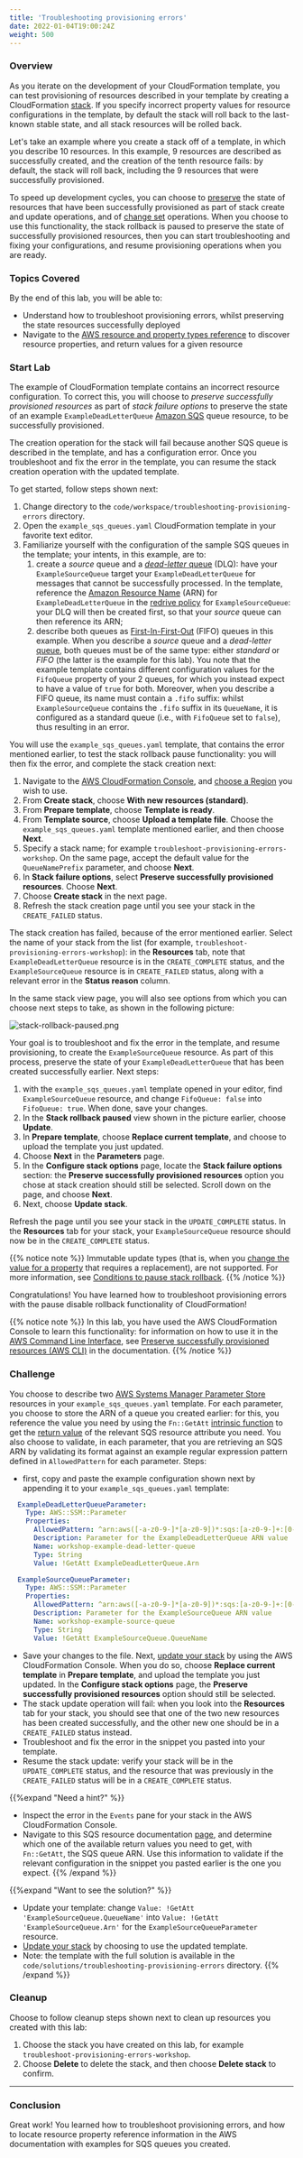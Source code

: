 ```yaml
---
title: 'Troubleshooting provisioning errors'
date: 2022-01-04T19:00:24Z
weight: 500
---
```


### Overview
As you iterate on the development of your CloudFormation template, you can test provisioning of resources described in your template by creating a CloudFormation [stack](https://docs.aws.amazon.com/AWSCloudFormation/latest/UserGuide/stacks.html). If you specify incorrect property values for resource configurations in the template, by default the stack will roll back to the last-known stable state, and all stack resources will be rolled back. 

Let's take an example where you create a stack off of a template, in which you describe 10 resources. In this example, 9 resources are described as successfully created, and the creation of the tenth resource fails: by default, the stack will roll back, including the 9 resources that were successfully provisioned.

To speed up development cycles, you can choose to [preserve](https://docs.aws.amazon.com/AWSCloudFormation/latest/UserGuide/stack-failure-options.html) the state of resources that have been successfully provisioned as part of stack create and update operations, and of [change set](https://docs.aws.amazon.com/AWSCloudFormation/latest/UserGuide/using-cfn-updating-stacks-changesets.html) operations. When you choose to use this functionality, the stack rollback is paused to preserve the state of successfully provisioned resources, then you can start troubleshooting and fixing your configurations, and resume provisioning operations when you are ready.

### Topics Covered
By the end of this lab, you will be able to:

* Understand how to troubleshoot provisioning errors, whilst preserving the state resources successfully deployed
* Navigate to the [AWS resource and property types reference](https://docs.aws.amazon.com/AWSCloudFormation/latest/UserGuide/aws-template-resource-type-ref.html) to discover resource properties, and return values for a given resource

### Start Lab
The example of CloudFormation template contains an incorrect resource configuration. To correct this, you will choose to *preserve successfully provisioned resources* as part of *stack failure options* to preserve the state of an example `ExampleDeadLetterQueue` [Amazon SQS](https://aws.amazon.com/sqs/) queue resource, to be successfully provisioned.

The creation operation for the stack will fail because another SQS queue is described in the template, and has a configuration error. Once you troubleshoot and fix the error in the template, you can resume the stack creation operation with the updated template.

To get started, follow steps shown next:
1. Change directory to the `code/workspace/troubleshooting-provisioning-errors` directory.
2. Open the `example_sqs_queues.yaml` CloudFormation template in your favorite text editor.
3. Familiarize yourself with the configuration of the sample SQS queues in the template; your intents, in this example, are to:
    1. create a *source* queue and a [*dead-letter* queue](https://docs.aws.amazon.com/AWSSimpleQueueService/latest/SQSDeveloperGuide/sqs-dead-letter-queues.html) (DLQ): have your `ExampleSourceQueue` target your `ExampleDeadLetterQueue` for messages that cannot be successfully processed.  In the template, reference the [Amazon Resource Name](https://docs.aws.amazon.com/general/latest/gr/aws-arns-and-namespaces.html) (ARN) for  `ExampleDeadLetterQueue` in the [redrive policy](https://docs.aws.amazon.com/AWSCloudFormation/latest/UserGuide/aws-properties-sqs-queues.html#aws-sqs-queue-redrive) for `ExampleSourceQueue`: your DLQ will then be created first, so that your *source* queue can then reference its ARN;
    2. describe both queues as [First-In-First-Out](https://docs.aws.amazon.com/AWSCloudFormation/latest/UserGuide/aws-properties-sqs-queues.html#aws-sqs-queue-fifoqueue) (FIFO) queues in this example. When you describe a *source* queue and a *dead-letter* [queue](https://docs.aws.amazon.com/AWSCloudFormation/latest/UserGuide/aws-properties-sqs-queues.html#aws-sqs-queue-redrive), both queues must be of the same type: either *standard* or *FIFO* (the latter is the example for this lab). You note that the example template contains different configuration values for the `FifoQueue` property of your 2 queues, for which you instead expect to have a value of `true` for both. Moreover, when you describe a FIFO queue, its name must contain a `.fifo` suffix: whilst `ExampleSourceQueue` contains the `.fifo` suffix in its `QueueName`, it is configured as a standard queue (i.e., with `FifoQueue` set to `false`), thus resulting in an error.

You will use the `example_sqs_queues.yaml` template, that contains the error mentioned earlier, to test the stack rollback pause functionality: you will then fix the error, and complete the stack creation next:

1. Navigate to the [AWS CloudFormation Console](https://console.aws.amazon.com/cloudformation/), and [choose a Region](https://docs.aws.amazon.com/awsconsolehelpdocs/latest/gsg/select-region.html) you wish to use.
2. From **Create stack**, choose **With new resources (standard)**.
3. From **Prepare template**, choose **Template is ready**.
4. From **Template source**, choose **Upload a template file**. Choose the `example_sqs_queues.yaml` template mentioned earlier, and then choose **Next**.
5. Specify a stack name; for example `troubleshoot-provisioning-errors-workshop`. On the same page, accept the default value for the `QueueNamePrefix` parameter, and choose **Next**.
6. In **Stack failure options**, select **Preserve successfully provisioned resources**. Choose **Next**.
7. Choose **Create stack** in the next page.
8. Refresh the stack creation page until you see your stack in the `CREATE_FAILED` status.

The stack creation has failed, because of the error mentioned earlier. Select the name of your stack from the list (for example, `troubleshoot-provisioning-errors-workshop`): in the **Resources** tab, note that `ExampleDeadLetterQueue` resource is in the `CREATE_COMPLETE` status, and the `ExampleSourceQueue` resource is in `CREATE_FAILED` status, along with a relevant error in the **Status reason** column.

In the same stack view page, you will also see options from which you can choose next steps to take, as shown in the following picture:

![stack-rollback-paused.png](troubleshooting-provisioning-errors/stack-rollback-paused.png)

Your goal is to troubleshoot and fix the error in the template, and resume provisioning, to create the `ExampleSourceQueue` resource. As part of this process, preserve the state of your `ExampleDeadLetterQueue` that has been created successfully earlier.  Next steps:

1. with the `example_sqs_queues.yaml` template opened in your editor, find `ExampleSourceQueue` resource, and change `FifoQueue: false` into `FifoQueue: true`. When done, save your changes.
2. In the **Stack rollback paused** view shown in the picture earlier, choose **Update**.
3. In **Prepare template**, choose **Replace current template**, and choose to upload the template you just updated.
4. Choose **Next** in the **Parameters** page.
5. In the **Configure stack options** page, locate the **Stack failure options** section: the **Preserve successfully provisioned resources** option you chose at stack creation should still be selected. Scroll down on the page, and choose **Next**.
6. Next, choose **Update stack**.

Refresh the page until you see your stack in the `UPDATE_COMPLETE` status. In the **Resources** tab for your stack, your `ExampleSourceQueue` resource should now be in the `CREATE_COMPLETE` status.

{{% notice note %}}
Immutable update types (that is, when you [change the value for a property](https://docs.aws.amazon.com/AWSCloudFormation/latest/UserGuide/using-cfn-updating-stacks-update-behaviors.html) that requires a replacement), are not supported. For more information, see [Conditions to pause stack rollback](https://docs.aws.amazon.com/AWSCloudFormation/latest/UserGuide/stack-failure-options.html#stack-failure-options-conditions).
{{% /notice %}}

Congratulations! You have learned how to troubleshoot provisioning errors with the pause disable rollback functionality of CloudFormation!

{{% notice note %}}
In this lab, you have used the AWS CloudFormation Console to learn this functionality: for information on how to use it in the [AWS Command Line Interface](https://docs.aws.amazon.com/cli/latest/userguide/cli-chap-welcome.html), see [Preserve successfully provisioned resources (AWS CLI)](https://docs.aws.amazon.com/AWSCloudFormation/latest/UserGuide/stack-failure-options.html#stack-failure-options-cli) in the documentation.
{{% /notice %}}

### Challenge
You choose to describe two [AWS Systems Manager Parameter Store](https://docs.aws.amazon.com/systems-manager/latest/userguide/systems-manager-parameter-store.html) resources in your  `example_sqs_queues.yaml` template. For each parameter, you choose to store the ARN of a queue you created earlier: for this, you reference the value you need by using the `Fn::GetAtt` [intrinsic function](https://docs.aws.amazon.com/AWSCloudFormation/latest/UserGuide/intrinsic-function-reference-getatt.html) to get the [return value](https://docs.aws.amazon.com/AWSCloudFormation/latest/UserGuide/aws-properties-sqs-queues.html#aws-properties-sqs-queues-return-values) of the relevant SQS resource attribute you need. You also choose to validate, in each parameter, that you are retrieving an SQS ARN by validating its format against an example regular expression pattern defined in `AllowedPattern` for each parameter. Steps:

* first, copy and paste the example configuration shown next by appending it to your  `example_sqs_queues.yaml` template:

```yaml
  ExampleDeadLetterQueueParameter:
    Type: AWS::SSM::Parameter
    Properties:
      AllowedPattern: ^arn:aws([-a-z0-9-]*[a-z0-9])*:sqs:[a-z0-9-]+:[0-9]{12}:[a-zA-Z0-9_-]{1,80}(\.fifo){0,1}$
      Description: Parameter for the ExampleDeadLetterQueue ARN value
      Name: workshop-example-dead-letter-queue
      Type: String
      Value: !GetAtt ExampleDeadLetterQueue.Arn

  ExampleSourceQueueParameter:
    Type: AWS::SSM::Parameter
    Properties:
      AllowedPattern: ^arn:aws([-a-z0-9-]*[a-z0-9])*:sqs:[a-z0-9-]+:[0-9]{12}:[a-zA-Z0-9_-]{1,80}(\.fifo){0,1}$
      Description: Parameter for the ExampleSourceQueue ARN value
      Name: workshop-example-source-queue
      Type: String
      Value: !GetAtt ExampleSourceQueue.QueueName
```

* Save your changes to the file. Next, [update your stack](https://docs.aws.amazon.com/AWSCloudFormation/latest/UserGuide/using-cfn-updating-stacks-direct.html) by using the AWS CloudFormation Console. When you do so, choose **Replace current template** in **Prepare template**, and upload the template you just updated. In the **Configure stack options** page, the **Preserve successfully provisioned resources** option should still be selected.
* The stack update operation will fail: when you look into the **Resources** tab for your stack, you should see that one of the two new resources has been created successfully, and the other new one should be in a `CREATE_FAILED` status instead.
* Troubleshoot and fix the error in the snippet you pasted into your template.
* Resume the stack update: verify your stack will be in the `UPDATE_COMPLETE` status, and the resource that was previously in the `CREATE_FAILED` status will be in a `CREATE_COMPLETE` status.

{{%expand "Need a hint?" %}}
 * Inspect the error in the `Events` pane for your stack in the AWS CloudFormation Console.
 * Navigate to this SQS resource documentation [page](https://docs.aws.amazon.com/AWSCloudFormation/latest/UserGuide/aws-properties-sqs-queues.html#aws-properties-sqs-queues-return-values), and determine which one of the available return values you need to get, with `Fn::GetAtt`, the SQS queue ARN. Use this information to validate if the relevant configuration in the snippet you pasted earlier is the one you expect.
{{% /expand %}}

{{%expand "Want to see the solution?" %}}
* Update your template: change `Value: !GetAtt 'ExampleSourceQueue.QueueName'` into `Value: !GetAtt 'ExampleSourceQueue.Arn'` for the `ExampleSourceQueueParameter` resource.
* [Update your stack](https://docs.aws.amazon.com/AWSCloudFormation/latest/UserGuide/using-cfn-updating-stacks-direct.html) by choosing to use the updated template.
* Note: the template with the full solution is available in the `code/solutions/troubleshooting-provisioning-errors` directory.
{{% /expand %}}

### Cleanup
Choose to follow cleanup steps shown next to clean up resources you created with this lab:
1. Choose the stack you have created on this lab, for example `troubleshoot-provisioning-errors-workshop`.
2. Choose **Delete** to delete the stack, and then choose **Delete stack** to confirm.

---
### Conclusion
Great work! You learned how to troubleshoot provisioning errors, and how to locate resource property reference information in the AWS documentation with examples for SQS queues you created.
